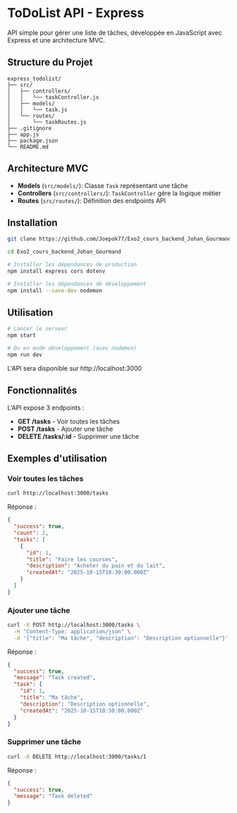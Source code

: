 # ToDoList API - Express

API simple pour gérer une liste de tâches, développée en JavaScript avec Express et une architecture MVC.

## Structure du Projet

```
express_todolist/
├── src/
│   ├── controllers/
│   │   └── taskController.js
│   ├── models/
│   │   └── task.js
│   └── routes/
│       └── taskRoutes.js
├── .gitignore
├── app.js
├── package.json
└── README.md
```

## Architecture MVC

- **Models** (`src/models/`): Classe `Task` représentant une tâche
- **Controllers** (`src/controllers/`): `TaskController` gère la logique métier
- **Routes** (`src/routes/`): Définition des endpoints API

## Installation

```bash
git clone https://github.com/Joepok77/Exo2_cours_backend_Johan_Gourmand.git

cd Exo2_cours_backend_Johan_Gourmand

# Installer les dépendances de production
npm install express cors dotenv

# Installer les dépendances de développement
npm install --save-dev nodemon
```

## Utilisation

```bash
# Lancer le serveur
npm start

# Ou en mode développement (avec nodemon)
npm run dev
```

L'API sera disponible sur http://localhost:3000

## Fonctionnalités

L'API expose 3 endpoints :

- **GET /tasks** - Voir toutes les tâches
- **POST /tasks** - Ajouter une tâche
- **DELETE /tasks/:id** - Supprimer une tâche

## Exemples d'utilisation

### Voir toutes les tâches
```bash
curl http://localhost:3000/tasks
```

Réponse :
```json
{
  "success": true,
  "count": 2,
  "tasks": [
    {
      "id": 1,
      "title": "Faire les courses",
      "description": "Acheter du pain et du lait",
      "createdAt": "2025-10-15T10:30:00.000Z"
    }
  ]
}
```

### Ajouter une tâche
```bash
curl -X POST http://localhost:3000/tasks \
  -H "Content-Type: application/json" \
  -d '{"title": "Ma tâche", "description": "Description optionnelle"}'
```

Réponse :
```json
{
  "success": true,
  "message": "Task created",
  "task": {
    "id": 1,
    "title": "Ma tâche",
    "description": "Description optionnelle",
    "createdAt": "2025-10-15T10:30:00.000Z"
  }
}
```

### Supprimer une tâche
```bash
curl -X DELETE http://localhost:3000/tasks/1
```

Réponse :
```json
{
  "success": true,
  "message": "Task deleted"
}
```





